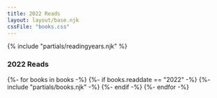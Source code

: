 ```yaml
---
title: 2022 Reads
layout: layout/base.njk
cssFile: "books.css"
---
```


{% include "partials/readingyears.njk" %}

<div class="textbox">
<h3>2022 Reads</h3>
  <div class="bookgallery">
    {%- for books in books -%}
      {%- if books.readdate == "2022" -%} 
        {%- include "partials/books.njk" -%}
      {%- endif -%}
    {%- endfor -%}
    </div>
</div>



</div>
</div>
